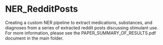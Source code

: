 # NER_RedditPosts
Creating a custom NER pipeline to extract medications, substances, and diagnoses from a series of extracted reddit posts discussing stimulant use. For more information, please see the PAPER_SUMMARY_OF_RESULTS.pdf document in the main folder.

